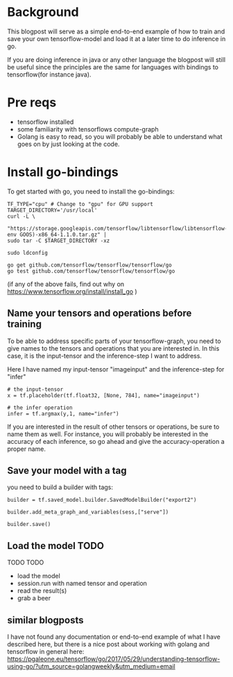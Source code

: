 
# Background

This blogpost will serve as a simple end-to-end example of how to train and save your own tensorflow-model
and load it at a later time to do inference in go. 

If you are doing inference in java or any other language
the blogpost will still be useful since the principles are the same for languages with bindings to tensorflow(for instance java).

# Pre reqs

* tensorflow installed
* some familiarity with tensorflows compute-graph 
* Golang is easy to read, so you will probably be able to understand what goes on by just looking at the code. 

# Install go-bindings

To get started with go, you need to install the go-bindings: 

    TF_TYPE="cpu" # Change to "gpu" for GPU support
    TARGET_DIRECTORY='/usr/local'
    curl -L \
       "https://storage.googleapis.com/tensorflow/libtensorflow/libtensorflow-${TF_TYPE}-$(go env GOOS)-x86_64-1.1.0.tar.gz" |
    sudo tar -C $TARGET_DIRECTORY -xz

    sudo ldconfig

    go get github.com/tensorflow/tensorflow/tensorflow/go
    go test github.com/tensorflow/tensorflow/tensorflow/go


(if any of the above fails, find out why on https://www.tensorflow.org/install/install_go )


## Name your tensors and operations before training

To be able to address specific parts of your tensorflow-graph, you need to give names
to the tensors and operations that you are interested in. In this case, it is the input-tensor and the inference-step I want to address.
 
Here I have named my input-tensor "imageinput" and the inference-step for "infer"

    # the input-tensor
    x = tf.placeholder(tf.float32, [None, 784], name="imageinput")

    # the infer operation
    infer = tf.argmax(y,1, name="infer")

If you are interested in the result of other tensors or operations, be sure to name them as well. For instance, you will probably be interested in 
the accuracy of each inference, so go ahead and give the accuracy-operation a proper name.

## Save your model with a tag

you need to build a builder with tags:

    builder = tf.saved_model.builder.SavedModelBuilder("export2")
    
    builder.add_meta_graph_and_variables(sess,["serve"])
    
    builder.save()

## Load the model TODO

TODO TODO
* load the model
* session.run with named tensor and operation
* read the result(s)
* grab a beer

## similar blogposts

I have not found any documentation or end-to-end example of what I have described here, but there is a nice post about working with golang and tensorflow in general here:
https://pgaleone.eu/tensorflow/go/2017/05/29/understanding-tensorflow-using-go/?utm_source=golangweekly&utm_medium=email
